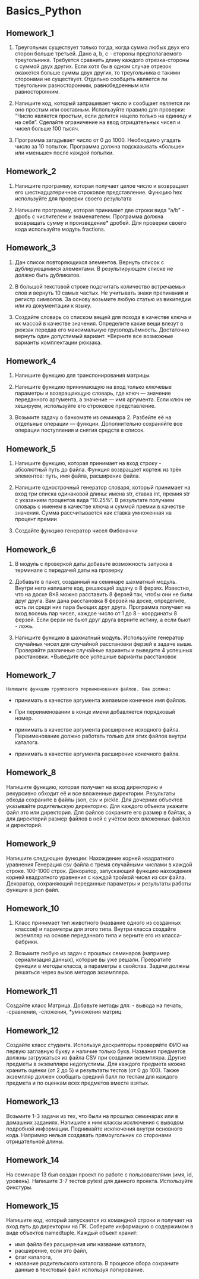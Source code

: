# Basics_Python
## Homework_1

1. Треугольник существует только тогда, когда сумма любых двух его сторон больше третьей. Дано a, b, c - стороны предполагаемого треугольника. Требуется сравнить длину каждого отрезка-стороны с суммой двух других. Если хотя бы в одном случае отрезок окажется больше суммы двух других, то треугольника с такими сторонами не существует. Отдельно сообщить является ли треугольник разносторонним, равнобедренным или равносторонним.

2. Напишите код, который запрашивает число и сообщает является ли оно простым или составным. Используйте правило для проверки: “Число является простым, если делится нацело только на единицу и на себя”. Сделайте ограничение на ввод отрицательных чисел и чисел больше 100 тысяч.

3. Программа загадывает число от 0 до 1000. Необходимо угадать число за 10 попыток. Программа должна подсказывать «больше» или «меньше» после каждой попытки.

## Homework_2

1. Напишите программу, которая получает целое число и возвращает его шестнадцатеричное строковое представление. Функцию hex используйте для проверки своего результата

2. Напишите программу, которая принимает две строки вида “a/b” - дробь с числителем и знаменателем. Программа должна возвращать сумму и произведение* дробей. Для проверки своего кода используйте модуль fractions.

## Homework_3

1. Дан список повторяющихся элементов. Вернуть список с дублирующимися элементами. В результирующем списке не должно быть дубликатов.

2. В большой текстовой строке подсчитать количество встречаемых слов и вернуть 10 самых частых. Не учитывать знаки препинания и регистр символов. За основу возьмите любую статью из википедии или из документации к языку.

3. Создайте словарь со списком вещей для похода в качестве ключа и их массой в качестве значения. Определите какие вещи влезут в рюкзак передав его максимальную грузоподъёмность. Достаточно вернуть один допустимый вариант. *Верните все возможные варианты комплектации рюкзака.

## Homework_4

1. Напишите функцию для транспонирования матрицы.

2. Напишите функцию принимающую на вход только ключевые параметры и возвращающую словарь, где ключ — значение переданного аргумента, а значение — имя аргумента. Если ключ не хешируем, используйте его строковое представление.

3. Возьмите задачу о банкомате из семинара 2. Разбейте её на отдельные операции — функции. Дополнительно сохраняйте все операции поступления и снятия средств в список.

## Homework_5

1. Напишите функцию, которая принимает на вход строку - абсолютный путь до файла. Функция возвращает кортеж из трёх элементов: путь, имя файла, расширение файла.

2. Напишите однострочный генератор словаря, который принимает на вход три списка одинаковой длины: имена str, ставка int, премия str с указанием процентов вида “10.25%”. В результате получаем словарь с именем в качестве ключа и суммой премии в качестве значения. Сумма рассчитывается как ставка умноженная на процент премии

3. Создайте функцию генератор чисел Фибоначчи

## Homework_6

1. В модуль с проверкой даты добавьте возможность запуска в терминале с передачей даты на проверку

2. Добавьте в пакет, созданный на семинаре шахматный модуль. Внутри него напишите код, решающий задачу о 8 ферзях. Известно, что на доске 8×8 можно расставить 8 ферзей так, чтобы они не били друг друга. Вам дана расстановка 8 ферзей на доске, определите, есть ли среди них пара бьющих друг друга. Программа получает на вход восемь пар чисел, каждое число от 1 до 8 - координаты 8 ферзей. Если ферзи не бьют друг друга верните истину, а если бьют - ложь.

3. Напишите функцию в шахматный модуль. Используйте генератор случайных чисел для случайной расстановки ферзей в задаче выше. Проверяйте различные случайные варианты и выведите 4 успешных расстановки. *Выведите все успешные варианты расстановок

## Homework_7

    Напишите функцию группового переименования файлов. Она должна:

- принимать в качестве аргумента желаемое конечное имя файлов. 

- При переименовании в конце имени добавляется порядковый номер.

- принимать в качестве аргумента расширение исходного файла. 
Переименование должно работать только для этих файлов внутри каталога.

- принимать в качестве аргумента расширение конечного файла.

## Homework_8

  Напишите функцию, которая получает на вход директорию и рекурсивно 
обходит её и все вложенные директории. Результаты обхода сохраните в файлы 
json, csv и pickle. Для дочерних объектов указывайте родительскую директорию. 
Для каждого объекта укажите файл это или директория. Для файлов сохраните его 
размер в байтах, а для директорий размер файлов в ней с учётом всех вложенных 
файлов и директорий.

## Homework_9

  Напишите следующие функции:
Нахождение корней квадратного уравнения
Генерация csv файла с тремя случайными числами в каждой строке. 100-1000 строк.
Декоратор, запускающий функцию нахождения корней квадратного уравнения с каждой тройкой чисел из csv файла.
Декоратор, сохраняющий переданные параметры и результаты работы функции в json файл.

## Homework_10

1. Класс принимает тип животного (название одного из созданных классов) и параметры для этого типа. Внутри класса создайте экземпляр на основе переданного типа и верните его из класса-фабрики.

2. Возьмите любую из задач с прошлых семинаров (например сериализация данных), которые вы уже решали. Превратите функции в методы класса, а параметры в свойства. Задачи должны решаться через вызов методов экземпляра.

## Homework_11

 Создайте класс Матрица. Добавьте методы для: - вывода на печать,
-сравнения,
-сложения,
*умножения матриц

## Homework_12

Создайте класс студента. Используя дескрипторы проверяйте ФИО на первую заглавную букву и наличие только букв. 
Названия предметов должны загружаться из файла CSV при создании экземпляра. Другие предметы в экземпляре недопустимы. 
Для каждого предмета можно хранить оценки (от 2 до 5) и результаты тестов (от 0 до 100). Также экземпляр должен сообщать 
средний балл по тестам для каждого предмета и по оценкам всех предметов вместе взятых.

## Homework_13

Возьмите 1-3 задачи из тех, что были на прошлых семинарах или в домашних заданиях. Напишите к ним классы исключения с 
выводом подробной информации. Поднимайте исключения внутри основного кода. Например нельзя создавать прямоугольник со 
сторонами отрицательной длины.

## Homework_14

На семинаре 13 был создан проект по работе с пользователями (имя, id, уровень).
Напишите 3-7 тестов pytest для данного проекта.
Используйте фикстуры.

## Homework_15

Напишите код, который запускается из командной строки и получает на вход путь до директории на ПК. Соберите информацию 
о содержимом в виде объектов namedtuple.
Каждый объект хранит:
* имя файла без расширения или название каталога,
* расширение, если это файл,
* флаг каталога,
* название родительского каталога.
В процессе сбора сохраните данные в текстовый файл используя логирование.
